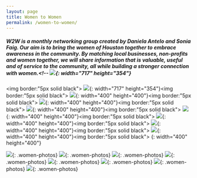 ```yaml
---
layout: page
title: Women to Women
permalink: /women-to-women/
---
```


##### W2W is a monthly networking group created by Daniela Antelo and Sonia Faig. Our aim is to bring the women of Houston together to embrace awareness in the community. By matching local businesses, non-profits and women together, we will share information that is valuable, useful and of service to the community, all while building a stronger connection with women.<!-- ![](/uploads/daniw2w-1.jpg){: width="717" height="354"}

<img border:"5px solid black">
![](/uploads/daniw2w-1.jpg){: width="717" height="354"}<img border:"5px solid black">
![](/uploads/img-4250.jpg){: width="400" height="400"}<img border:"5px solid black">
![](/uploads/img-4257.jpg){: width="400" height="400"}<img border:"5px solid black">
![](/uploads/img-4258.jpg){: width="400" height="400"}<img border:"5px solid black">
![](/uploads/img-4259.jpg){: width="400" height="400"}<img border:"5px solid black">
![](/uploads/women1-1.jpg){: width="400" height="400"}<img border:"5px solid black">
![](/uploads/women2-1.jpg){: width="400" height="400"}<img border:"5px solid black">
![](/uploads/women3-1.jpg){: width="400" height="400"}<img border:"5px solid black">
[](/uploads/women4-1.jpg){: width="400" height="400"}


![](/uploads/img-4250.jpg){: .women-photos} ![](/uploads/img-4257.jpg){: .women-photos} ![](/uploads/img-4258.jpg){: .women-photos} ![](/uploads/img-4259.jpg){: .women-photos} ![](/uploads/women1-1.jpg){: .women-photos} ![](/uploads/women2-1.jpg){: .women-photos} ![](/uploads/women3-1.jpg){: .women-photos} ![](/uploads/women4-1.jpg){: .women-photos}